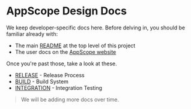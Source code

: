 # AppScope Design Docs

We keep developer-specific docs here. Before delving in, you should be familiar already with:

- The main [README](../README.md) at the top level of this project
- The user docs on the [AppScope website](https://appscope.dev/docs/)

Once you're past those, take a look at these.

- [RELEASE](./RELEASE.md) - Release Process
- [BUILD](./BUILD.md) - Build System
- [INTEGRATION](../test/integration/README.md) - Integration Testing

> We will be adding more docs over time.
